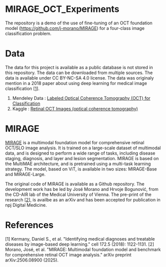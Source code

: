 # MIRAGE_OCT_Experiments
The repository is a demo of the use of fine-tuning of an OCT foundation model (https://github.com/j-morano/MIRAGE) for a four-class image classification problem.

# Data
The data for this project is available as a public database is not stored in this repository. The data can be downloaded from multiple sources. The data is available under CC BY-NC-SA 4.0 license. The data was originaly mention in a 2018 paper about using deep learning for medical image classification [[1](https://www.cell.com/cell/fulltext/S0092-8674(18)30154-5)].  
1. Mendeley Data : [Labeled Optical Coherence Tomography (OCT) for Classification](https://data.mendeley.com/datasets/rscbjbr9sj/1)
2. Kaggle : [Retinal OCT Images (optical coherence tomography)](https://www.kaggle.com/datasets/paultimothymooney/kermany2018)

# MIRAGE


[MIRAGE](https://github.com/j-morano/MIRAGE) is a multimodal foundation model for comprehensive retinal OCT/SLO image analysis. It is trained on a large-scale dataset of multimodal data, and is designed to perform a wide range of tasks, including disease staging, diagnosis, and layer and lesion segmentation. MIRAGE is based on the MultiMAE architecture, and is pretrained using a multi-task learning strategy. The model, based on ViT, is available in two sizes: MIRAGE-Base and MIRAGE-Large.

The original code of MIRAGE is available as a Github repository. The development work has be led by José Morano and Hrvoje Bogunović, from the CD-AIR lab of the Medical University of Vienna. The pre-print of the research [[2](https://arxiv.org/abs/2506.08900)], is availbe as an arXiv and has been accepted for publication in npj Digital Medicine.



# References

[1] Kermany, Daniel S., et al. "Identifying medical diagnoses and treatable diseases by image-based deep learning." cell 172.5 (2018): 1122-1131.
[2] Morano, José, et al. "MIRAGE: Multimodal foundation model and benchmark for comprehensive retinal OCT image analysis." arXiv preprint arXiv:2506.08900 (2025).
